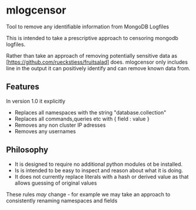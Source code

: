 # mlogcensor
Tool to remove any identifiable information from MongoDB Logfiles

This is intended to take a prescriptive approach to censoring mongodb logfiles.

Rather than take an approach of removing potentially sensitive data as [https://github.com/rueckstiess/fruitsalad] does. mlogcensor only includes line in the output it can positively identify and can remove known data from.

Features
---------

In version 1.0 it explicitly

* Replaces all namespaces with the string "database.collection"
* Replaces all commands,queries etc with { field : value }
* Removes any non cluster IP adresses
* Removes any usernames


Philosophy
----------
* It is designed to require no additional python modules ot be installed.
* Is is intended to be easy to inspect and reason about what it is doing.
* It does not currently replace literals with a hash or derived value as that allows guessing of original values

These rules *may* change - for example we may take an approach to consistently renaming namespaces and fields

